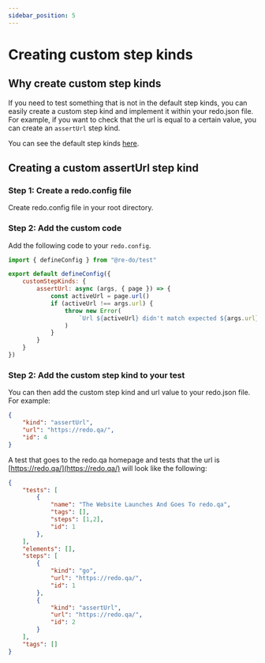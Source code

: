 ```yaml
---
sidebar_position: 5
---
```


# Creating custom step kinds

## Why create custom step kinds

If you need to test something that is not in the default step kinds, you can easily create a custom step kind and implement it within your redo.json file. For example, if you want to check that the url is equal to a certain value, you can create an ```assertUrl``` step kind.

You can see the default step kinds [here](/guides/reading-the-redo-json-file#kind).

## Creating a custom assertUrl step kind

### Step 1: Create a redo.config file

Create redo.config file in your root directory.

### Step 2: Add the custom code

Add the following code to your `redo.config`.

```javascript title="redo.config"
import { defineConfig } from "@re-do/test"

export default defineConfig({
    customStepKinds: {
        assertUrl: async (args, { page }) => {
            const activeUrl = page.url()
            if (activeUrl !== args.url) {
                throw new Error(
                    `Url ${activeUrl} didn't match expected ${args.url}.`
                )
            }
        }
    }
})
```

### Step 2: Add the custom step kind to your test

You can then add the custom step kind and url value to your redo.json file. For example:

```json
{
    "kind": "assertUrl",
    "url": "https://redo.qa/",
    "id": 4
} 
```

 A test that goes to the redo.qa homepage and tests that the url is [https://redo.qa/](https://redo.qa/) will look like the following:

```json title="redo.json"
{
    "tests": [
        {
            "name": "The Website Launches And Goes To redo.qa",
            "tags": [],
            "steps": [1,2],
            "id": 1
        },        
    ],
    "elements": [],
    "steps": [
        {
            "kind": "go",
            "url": "https://redo.qa/",
            "id": 1
        },
        {
            "kind": "assertUrl",
            "url": "https://redo.qa/",
            "id": 2
        } 
    ],
    "tags": []
}
```
